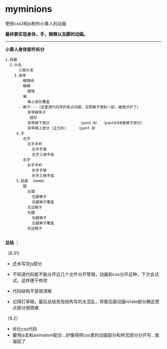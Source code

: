 # myminions

使用css3和js制作小黄人的动画

**最终要实现身体，手，眼睛以及脚的动画。**

----------
**小黄人身体部件拆分**

```
1.容器
  2.头毛
      三根头发
    3.身体
        眼镜线
        眼睛
          眼珠
        嘴
          嘴上部分覆盖
      --裤子---（这里源代码写的有点问题，没把裤子做到一起，被我分开了）
          背带裤带子
           纽扣
          背带裤下部分             （pant-A） （pantA与B是裤子部分）
          背带裤上部分（正方形）    （pant-B）   
     4.手
        左手
          左手手杆
            左手手掌
            左手三根手指 
        右手
          右手手杆
            右手手掌
            右手三根手指       
     5.屁股 （emmm）
        腿
          左腿
            左腿裤子
            左腿裤子覆盖
          左边鞋子
          右腿
            右腿裤子
            左腿裤子覆盖
          右边鞋子
          
```

**总结 ：**

（8.31）  

 - 还未写完js部分
     
 - 不知道代码能不能分开近几个文件分开管理，动画和css分开这种，下次会试试，这样便于修改
 - 代码结构不是很清晰
 - 记得打草稿，最后总结发现结构写的太混乱，导致后面动画rotate部分确定原点部分很困难

（9.2） 
  

 - 优化css代码
 - 要用js去和animation配合...好像得把css里的动画部分和样式部分分开写...我凝固了

